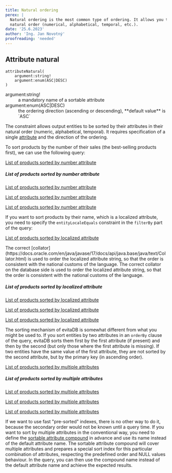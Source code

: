```yaml
---
title: Natural ordering
perex: |
  Natural ordering is the most common type of ordering. It allows you to sort entities by their attributes in their 
  natural order (numerical, alphabetical, temporal, etc.).
date: '25.6.2023'
author: 'Ing. Jan Novotný'
proofreading: 'needed'
---
```


## Attribute natural

```evitaql-syntax
attributeNatural(
    argument:string!
    argument:enum(ASC|DESC)
)
```

<dl>
    <dt>argument:string!</dt>
    <dd>
        a mandatory name of a sortable attribute
    </dd>
    <dt>argument:enum(ASC|DESC)</dt>
    <dd>
        the ordering direction (ascending or descending), **default value** is `ASC`
    </dd>
</dl>            

The constraint allows output entities to be sorted by their attributes in their natural order (numeric, alphabetical,
temporal). It requires specification of a single [attribute](../../use/data-model.md#attributes-unique-filterable-sortable-localized)
and the direction of the ordering.

To sort products by the number of their sales (the best-selling products first), we can use the following query:

<SourceCodeTabs requires="evita_functional_tests/src/test/resources/META-INF/documentation/evitaql-init.java" langSpecificTabOnly>

[List of products sorted by number attribute](/documentation/user/en/query/ordering/examples/natural/attribute-natural-non-localized.evitaql)
</SourceCodeTabs>

<Note type="info">

<NoteTitle toggles="true">

##### List of products sorted by number attribute
</NoteTitle>

<LanguageSpecific to="evitaql,java,csharp">

<MDInclude>[List of products sorted by number attribute](/documentation/user/en/query/ordering/examples/natural/attribute-natural-non-localized.evitaql.md)</MDInclude>

</LanguageSpecific>

<LanguageSpecific to="graphql">

<MDInclude>[List of products sorted by number attribute](/documentation/user/en/query/ordering/examples/natural/attribute-natural-non-localized.graphql.json.md)</MDInclude>

</LanguageSpecific>

<LanguageSpecific to="rest">

<MDInclude>[List of products sorted by number attribute](/documentation/user/en/query/ordering/examples/natural/attribute-natural-non-localized.rest.json.md)</MDInclude>

</LanguageSpecific>

</Note>

If you want to sort products by their name, which is a localized attribute, you need to specify the `entityLocaleEquals`
constraint in the `filterBy` part of the query:

<SourceCodeTabs requires="evita_functional_tests/src/test/resources/META-INF/documentation/evitaql-init.java" langSpecificTabOnly>

[List of products sorted by localized attribute](/documentation/user/en/query/ordering/examples/natural/attribute-natural-localized.evitaql)
</SourceCodeTabs>

<LanguageSpecific to="evitaql,java,rest,graphql">
The correct [collator](https://docs.oracle.com/en/java/javase/17/docs/api/java.base/java/text/Collator.html) is used to 
order the localized attribute string, so that the order is consistent with the national customs of the language.
</LanguageSpecific>
<LanguageSpecific to="csharp">
The correct collator on the database side is used to 
order the localized attribute string, so that the order is consistent with the national customs of the language.
</LanguageSpecific>

<Note type="info">

<NoteTitle toggles="true">

##### List of products sorted by localized attribute
</NoteTitle>

<LanguageSpecific to="evitaql,java,csharp">

<MDInclude>[List of products sorted by localized attribute](/documentation/user/en/query/ordering/examples/natural/attribute-natural-localized.evitaql.md)</MDInclude>

</LanguageSpecific>

<LanguageSpecific to="graphql">

<MDInclude>[List of products sorted by localized attribute](/documentation/user/en/query/ordering/examples/natural/attribute-natural-localized.graphql.json.md)</MDInclude>

</LanguageSpecific>

<LanguageSpecific to="rest">

<MDInclude>[List of products sorted by localized attribute](/documentation/user/en/query/ordering/examples/natural/attribute-natural-localized.rest.json.md)</MDInclude>

</LanguageSpecific>

</Note>

The sorting mechanism of evitaDB is somewhat different from what you might be used to. If you sort entities by two
attributes in an `orderBy` clause of the query, evitaDB sorts them first by the first attribute (if present) and then
by the second (but only those where the first attribute is missing). If two entities have the same value of the first
attribute, they are not sorted by the second attribute, but by the primary key (in ascending order).

<SourceCodeTabs requires="evita_functional_tests/src/test/resources/META-INF/documentation/evitaql-init.java" langSpecificTabOnly>

[List of products sorted by multiple attributes](/documentation/user/en/query/ordering/examples/natural/attribute-natural-multiple.evitaql)
</SourceCodeTabs>

<Note type="info">

<NoteTitle toggles="true">

##### List of products sorted by multiple attributes
</NoteTitle>

<LanguageSpecific to="evitaql,java,csharp">

<MDInclude>[List of products sorted by multiple attributes](/documentation/user/en/query/ordering/examples/natural/attribute-natural-multiple.evitaql.md)</MDInclude>

</LanguageSpecific>

<LanguageSpecific to="graphql">

<MDInclude>[List of products sorted by multiple attributes](/documentation/user/en/query/ordering/examples/natural/attribute-natural-multiple.graphql.json.md)</MDInclude>

</LanguageSpecific>

<LanguageSpecific to="rest">

<MDInclude>[List of products sorted by multiple attributes](/documentation/user/en/query/ordering/examples/natural/attribute-natural-multiple.rest.json.md)</MDInclude>

</LanguageSpecific>

</Note>

If we want to use fast "pre-sorted" indexes, there is no other way to do it, because the secondary order would not be 
known until a query time. If you want to sort by multiple attributes in the conventional way, you need to define the
[sortable attribute compound](../../use/schema.md#sortable-attribute-compounds) in advance and use its name instead of
the default attribute name. The sortable attribute compound will cover multiple attributes and prepares a special
sort index for this particular combination of attributes, respecting the predefined order and NULL values behaviour.
In the query, you can then use the compound name instead of the default attribute name and achieve the expected results.